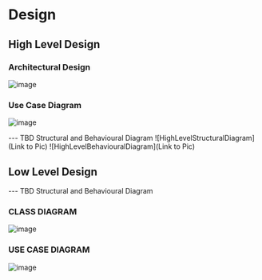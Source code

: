 # Design

## High Level Design 

 ### Architectural Design
 ![image](https://user-images.githubusercontent.com/80762665/114317975-54e19880-9b28-11eb-9fac-373e119d99ec.png)



### Use Case Diagram
![image](https://user-images.githubusercontent.com/80762665/114141730-9f4bf500-992f-11eb-999d-64b6b59a92e7.png)



--- TBD Structural and Behavioural Diagram
![HighLevelStructuralDiagram](Link to Pic)
![HighLevelBehaviouralDiagram](Link to Pic)

## Low Level Design 

--- TBD Structural and Behavioural Diagram
 ### CLASS DIAGRAM
 ![image](https://user-images.githubusercontent.com/80762665/114991975-d84c1280-9eb7-11eb-8ad5-db65224b2ac8.png)

### USE CASE DIAGRAM
![image](https://user-images.githubusercontent.com/80762665/114992208-206b3500-9eb8-11eb-9f4a-022d72cac0f3.png)

